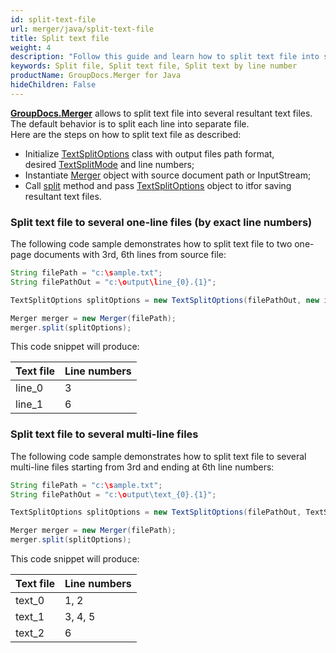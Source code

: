 ```yaml
---
id: split-text-file
url: merger/java/split-text-file
title: Split text file
weight: 4
description: "Follow this guide and learn how to split text file into several resultant files using GroupDocs.Merger for Java API."
keywords: Split file, Split text file, Split text by line number
productName: GroupDocs.Merger for Java
hideChildren: False
---
```

[**GroupDocs.Merger**](https://products.groupdocs.com/merger/java) allows to split text file into several resultant text files. The default behavior is to split each line into separate file.  
Here are the steps on how to split text file as described:

*   Initialize [TextSplitOptions](https://apireference.groupdocs.com/java/merger/com.groupdocs.merger.domain.options/TextSplitOptions) class with output files path format, desired [TextSplitMode](https://apireference.groupdocs.com/java/merger/com.groupdocs.merger.domain.options/TextSplitMode) and line numbers;
*   Instantiate [Merger](https://apireference.groupdocs.com/java/merger/com.groupdocs.merger/Merger) object with source document path or InputStream;
*   Call [split](https://apireference.groupdocs.com/java/merger/com.groupdocs.merger/Merger#split(com.groupdocs.merger.domain.options.interfaces.ITextSplitOptions)) method and pass [TextSplitOptions](https://apireference.groupdocs.com/java/merger/com.groupdocs.merger.domain.options/TextSplitOptions) object to itfor saving resultant text files.

### Split text file to several one-line files (by exact line numbers)

The following code sample demonstrates how to split text file to two one-page documents with 3rd, 6th lines from source file:

```java
String filePath = "c:\sample.txt";
String filePathOut = "c:\output\line_{0}.{1}";

TextSplitOptions splitOptions = new TextSplitOptions(filePathOut, new int[] { 3, 6 });

Merger merger = new Merger(filePath);
merger.split(splitOptions);
```

This code snippet will produce:

| Text file | Line numbers |
| --- | --- |
| line_0 | 3 |
| line_1 | 6 |

### Split text file to several multi-line files 

The following code sample demonstrates how to split text file to several multi-line files starting from 3rd and ending at 6th line numbers:

```java
String filePath = "c:\sample.txt";
String filePathOut = "c:\output\text_{0}.{1}";

TextSplitOptions splitOptions = new TextSplitOptions(filePathOut, TextSplitMode.Interval, new int[] { 3, 6 });

Merger merger = new Merger(filePath);
merger.split(splitOptions);
```

This code snippet will produce:

| Text file | Line numbers |
| --- | --- |
| text_0 | 1, 2 |
| text_1 | 3, 4, 5 |
| text_2 | 6 |

